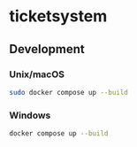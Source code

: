 # ticketsystem

## Development

### Unix/macOS

```bash
sudo docker compose up --build
```

### Windows

```bash
docker compose up --build
```
